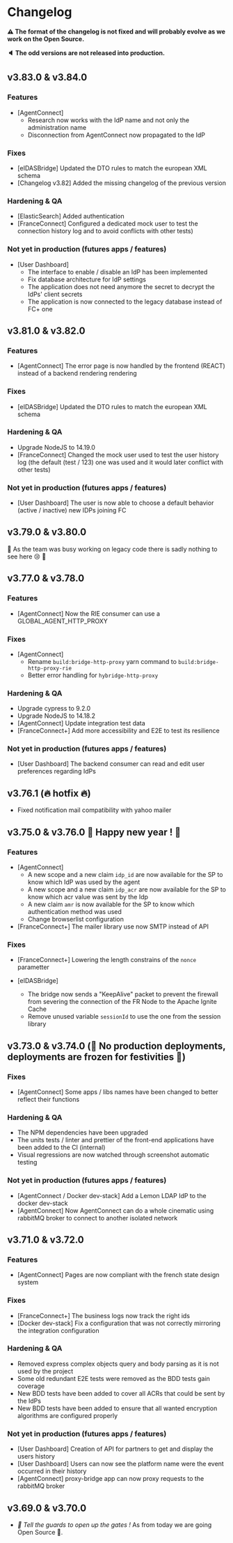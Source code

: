 # Changelog

**⚠️ The format of the changelog is not fixed and will probably evolve as we work on the Open Source.**

**🔈 The odd versions are not released into production.**

## v3.83.0 & v3.84.0

### Features

- [AgentConnect]
  - Research now works with the IdP name and not only the administration name
  - Disconnection from AgentConnect now propagated to the IdP

### Fixes

- [eIDASBridge] Updated the DTO rules to match the european XML schema
- [Changelog v3.82] Added the missing changelog of the previous version

### Hardening & QA

- [ElasticSearch] Added authentication
- [FranceConnect] Configured a dedicated mock user to test the connection history log and to avoid conflicts with other tests)

### Not yet in production (futures apps / features)

- [User Dashboard]
  - The interface to enable / disable an IdP has been implemented
  - Fix database architecture for IdP settings
  - The application does not need anymore the secret to decrypt the IdPs' client secrets
  - The application is now connected to the legacy database instead of FC+ one

## v3.81.0 & v3.82.0

### Features

- [AgentConnect] The error page is now handled by the frontend (REACT) instead of a backend rendering rendering
### Fixes

- [eIDASBridge] Updated the DTO rules to match the european XML schema

### Hardening & QA

- Upgrade NodeJS to 14.19.0
- [FranceConnect] Changed the mock user used to test the user history log (the default (test / 123) one was used and it would later conflict with other tests)

### Not yet in production (futures apps / features)

- [User Dashboard] The user is now able to choose a default behavior (active / inactive) new IDPs joining FC

## v3.79.0 & v3.80.0

🚧 As the team was busy working on legacy code there is sadly nothing to see here 😢 🚧

## v3.77.0 & v3.78.0

### Features

- [AgentConnect] Now the RIE consumer can use a GLOBAL_AGENT_HTTP_PROXY

### Fixes

- [AgentConnect]
  - Rename `build:bridge-http-proxy` yarn command to `build:bridge-http-proxy-rie`
  - Better error handling for `hybridge-http-proxy`

### Hardening & QA

- Upgrade cypress to 9.2.0
- Upgrade NodeJS to 14.18.2
- [AgentConnect] Update integration test data
- [FranceConnect+] Add more accessibility and E2E to test its resilience

### Not yet in production (futures apps / features)

- [User Dashboard] The backend consumer can read and edit user preferences regarding IdPs

## v3.76.1 (🔥 hotfix 🔥)

- Fixed notification mail compatibility with yahoo mailer

## v3.75.0 & v3.76.0 🎉 Happy new year ! 🎉

### Features

- [AgentConnect]
  - A new scope and a new claim `idp_id` are now available for the SP to know which IdP was used by the agent
  - A new scope and a new claim `idp_acr` are now available for the SP to know which acr value was sent by the Idp
  - A new claim `amr` is now available for the SP to know which authentication method was used
  - Change browserlist configuration
- [FranceConnect+] The mailer library use now SMTP instead of API

### Fixes

- [FranceConnect+] Lowering the length constrains of the `nonce` parametter

- [eIDASBridge]
  - The bridge now sends a "KeepAlive" packet to prevent the firewall from severing the connection of the FR Node to the Apache Ignite Cache
  - Remove unused variable `sessionId` to use the one from the session library

## v3.73.0 & v3.74.0 (🎄 No production deployments, deployments are frozen for festivities 🎄)

### Fixes

- [AgentConnect] Some apps / libs names have been changed to better reflect their functions

### Hardening & QA

- The NPM dependencies have been upgraded
- The units tests / linter and prettier of the front-end applications have been added to the CI (internal)
- Visual regressions are now watched through screenshot automatic testing

### Not yet in production (futures apps / features)

- [AgentConnect / Docker dev-stack] Add a Lemon LDAP IdP to the docker dev-stack
- [AgentConnect] Now AgentConnect can do a whole cinematic using rabbitMQ broker to connect to another isolated network

## v3.71.0 & v3.72.0

### Features

- [AgentConnect] Pages are now compliant with the french state design system

### Fixes

- [FranceConnect+] The business logs now track the right ids
- [Docker dev-stack] Fix a configuration that was not correctly mirroring the integration configuration

### Hardening & QA

- Removed express complex objects query and body parsing as it is not used by the project
- Some old redundant E2E tests were removed as the BDD tests gain coverage
- New BDD tests have been added to cover all ACRs that could be sent by the IdPs
- New BDD tests have been added to ensure that all wanted encryption algorithms are configured properly

### Not yet in production (futures apps / features)

- [User Dashboard] Creation of API for partners to get and display the users history
- [User Dashboard] Users can now see the platform name were the event occurred in their history
- [AgentConnect] proxy-bridge app can now proxy requests to the rabbitMQ broker

## v3.69.0 & v3.70.0

- _🎉 Tell the guards to open up the gates !_
  As from today we are going Open Source 🎉.
